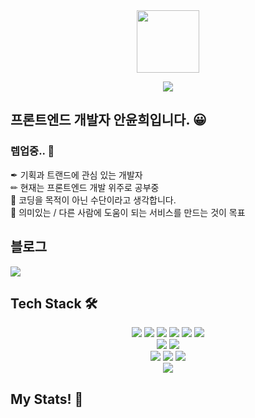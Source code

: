 <div align="center"><img width=100 height=100 src="https://github.githubassets.com/images/mona-loading-default.gif" /></div>
<p align=center>
<img src="https://capsule-render.vercel.app/api?type=cylinder&color=E5CCFF&height=160&section=header&text=YUNHEEVERSE⭐&fontSize=90&&animation=fadeIn&fontColor=FFFFFF"></image>
</p>
  
  ## 프론트엔드 개발자 **안윤희**입니다. 😀
  ### 렙업중.. 🌳

 ✒ 기획과 트랜드에 관심 있는 개발자 </br>
 ✏ 현재는 프론트엔드 개발 위주로 공부중 </br>
 🔑 코딩을 목적이 아닌 수단이라고 생각합니다. </br>
 🎨 의미있는 / 다른 사람에 도움이 되는 서비스를 만드는 것이 목표 </br>

## 블로그
<a href="https://yunheeverse.tistory.com/"><img src="https://img.shields.io/badge/-blog-black"/></a>

## Tech Stack 🛠
<div align=center>
  <img src="https://img.shields.io/badge/html5-E34F26?style=for-the-badge&logo=Spring&logoColor=white">
  <img src="https://img.shields.io/badge/css3-1572B6?style=for-the-badge&logo=Spring&logoColor=white">
  <img src="https://img.shields.io/badge/sass-CC6699?style=for-the-badge&logo=Spring&logoColor=white">
  <img src="https://img.shields.io/badge/javascript-F7DF1E?style=for-the-badge&logo=Spring&logoColor=white">
  <img src="https://img.shields.io/badge/jquery-0769AD?style=for-the-badge&logo=Spring&logoColor=white">
  <img src="https://img.shields.io/badge/styledcomponents-DB7093?style=for-the-badge&logo=Spring&logoColor=white">
</div>

<div align=center>
  <img src="https://img.shields.io/badge/react-61DAFB?style=for-the-badge&logo=Spring&logoColor=white">
  <img src="https://img.shields.io/badge/nodedotjs-339933?style=for-the-badge&logo=Spring&logoColor=white">
  
</div>

<div align=center>
  <img src="https://img.shields.io/badge/figma-F24E1E?style=for-the-badge&logo=Spring&logoColor=white">
  <img src="https://img.shields.io/badge/adobephotoshop-31A8FF?style=for-the-badge&logo=Spring&logoColor=white">
  <img src="https://img.shields.io/badge/adobeillustrator-FF9A00?style=for-the-badge&logo=Spring&logoColor=white">
</div>

<div align=center>
  <img src="https://img.shields.io/badge/notion-000000?style=for-the-badge&logo=Spring&logoColor=white">
  
</div>

## My Stats! 🍭

